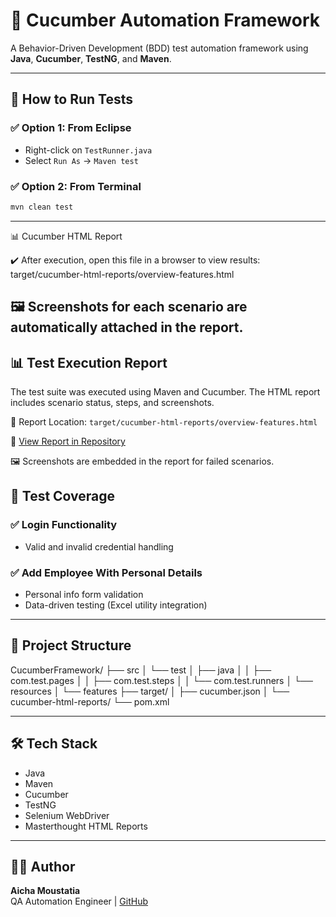 # 🔪 Cucumber Automation Framework

A Behavior-Driven Development (BDD) test automation framework using **Java**, **Cucumber**, **TestNG**, and **Maven**.

---

## 🚀 How to Run Tests

### ✅ Option 1: From Eclipse
- Right-click on `TestRunner.java`  
- Select `Run As` → `Maven test`

### ✅ Option 2: From Terminal
```bash
mvn clean test
```

---

📊 Cucumber HTML Report

✔️ After execution, open this file in a browser to view results:
target/cucumber-html-reports/overview-features.html

🖼️ Screenshots for each scenario are automatically attached in the report.
---
## 📊 Test Execution Report

The test suite was executed using Maven and Cucumber. The HTML report includes scenario status, steps, and screenshots.

📁 Report Location: `target/cucumber-html-reports/overview-features.html`

🔗 [View Report in Repository](https://github.com/Ayesha-sys-QA/CucumberFramework/blob/main/target/cucumber-html-reports/overview-features.html)

🖼️ Screenshots are embedded in the report for failed scenarios.

## 🧩 Test Coverage

### ✅ Login Functionality  
- Valid and invalid credential handling

### ✅ Add Employee With Personal Details  
- Personal info form validation  
- Data-driven testing (Excel utility integration)

---

## 📁 Project Structure

CucumberFramework/
├── src
│   └── test
│       ├── java
│       │   ├── com.test.pages
│       │   ├── com.test.steps
│       │   └── com.test.runners
│       └── resources
│           └── features
├── target/
│   ├── cucumber.json
│   └── cucumber-html-reports/
└── pom.xml

---

## 🛠 Tech Stack
- Java  
- Maven  
- Cucumber  
- TestNG  
- Selenium WebDriver  
- Masterthought HTML Reports

---

## 🙋‍♀️ Author

**Aicha Moustatia**  
QA Automation Engineer | [GitHub](https://github.com/Ayesha-sys-QA)

